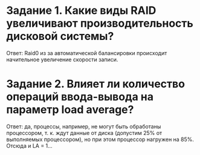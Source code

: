 # Задание 1. Какие виды RAID увеличивают производительность дисковой системы?

Ответ: Raid0 из за автоматической балансировки происходит начительное увеличение скорости записи.


# Задание 2. Влияет ли количество операций ввода-вывода на параметр load average?

Ответ:  да, процессы, например, не могут быть обработаны процессором, т. к. ждут данные от диска (допустим 25% от выполняемых процессором), но при этом процессор нагружен на 85%. Отсюда и LA = 1...
